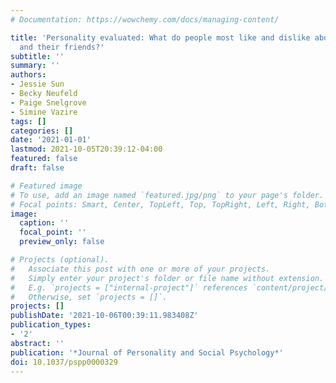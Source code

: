 ```yaml
---
# Documentation: https://wowchemy.com/docs/managing-content/

title: 'Personality evaluated: What do people most like and dislike about themselves
  and their friends?'
subtitle: ''
summary: ''
authors:
- Jessie Sun
- Becky Neufeld
- Paige Snelgrove
- Simine Vazire
tags: []
categories: []
date: '2021-01-01'
lastmod: 2021-10-05T20:39:12-04:00
featured: false
draft: false

# Featured image
# To use, add an image named `featured.jpg/png` to your page's folder.
# Focal points: Smart, Center, TopLeft, Top, TopRight, Left, Right, BottomLeft, Bottom, BottomRight.
image:
  caption: ''
  focal_point: ''
  preview_only: false

# Projects (optional).
#   Associate this post with one or more of your projects.
#   Simply enter your project's folder or file name without extension.
#   E.g. `projects = ["internal-project"]` references `content/project/deep-learning/index.md`.
#   Otherwise, set `projects = []`.
projects: []
publishDate: '2021-10-06T00:39:11.983408Z'
publication_types:
- '2'
abstract: ''
publication: '*Journal of Personality and Social Psychology*'
doi: 10.1037/pspp0000329
---
```


